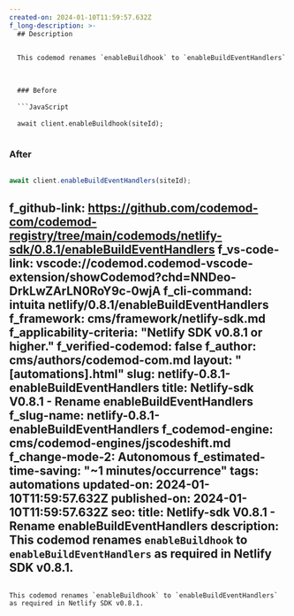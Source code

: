 ```yaml
---
created-on: 2024-01-10T11:59:57.632Z
f_long-description: >-
  ## Description
  

  This codemod renames `enableBuildhook` to `enableBuildEventHandlers` as required in Netlify SDK v0.8.1.
  

  
  ### Before
  
  ```JavaScript
  
  await client.enableBuildhook(siteId);
  
  ```
  
  ### After
  
  ```JavaScript
  
  await client.enableBuildEventHandlers(siteId);
  
  ```
f_github-link: https://github.com/codemod-com/codemod-registry/tree/main/codemods/netlify-sdk/0.8.1/enableBuildEventHandlers
f_vs-code-link: vscode://codemod.codemod-vscode-extension/showCodemod?chd=NNDeo-DrkLwZArLN0RoY9c-0wjA
f_cli-command: intuita netlify/0.8.1/enableBuildEventHandlers
f_framework: cms/framework/netlify-sdk.md
f_applicability-criteria: "Netlify SDK v0.8.1 or higher."
f_verified-codemod: false
f_author: cms/authors/codemod-com.md
layout: "[automations].html"
slug: netlify-0.8.1-enableBuildEventHandlers
title: Netlify-sdk V0.8.1 - Rename enableBuildEventHandlers
f_slug-name: netlify-0.8.1-enableBuildEventHandlers
f_codemod-engine: cms/codemod-engines/jscodeshift.md
f_change-mode-2: Autonomous
f_estimated-time-saving: "~1 minutes/occurrence"
tags: automations
updated-on: 2024-01-10T11:59:57.632Z
published-on: 2024-01-10T11:59:57.632Z
seo:
  title: Netlify-sdk V0.8.1 - Rename enableBuildEventHandlers
  description: This codemod renames `enableBuildhook` to `enableBuildEventHandlers` as required in Netlify SDK v0.8.1.
---
```

This codemod renames `enableBuildhook` to `enableBuildEventHandlers` as required in Netlify SDK v0.8.1.
